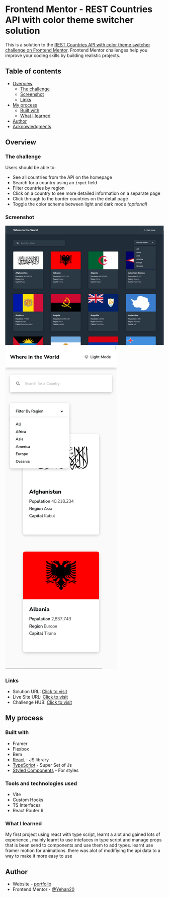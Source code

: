 # Frontend Mentor - REST Countries API with color theme switcher solution

This is a solution to the [REST Countries API with color theme switcher challenge on Frontend Mentor](https://www.frontendmentor.io/challenges/rest-countries-api-with-color-theme-switcher-5cacc469fec04111f7b848ca). Frontend Mentor challenges help you improve your coding skills by building realistic projects. 

## Table of contents

- [Overview](#overview)
  - [The challenge](#the-challenge)
  - [Screenshot](#screenshot)
  - [Links](#links)
- [My process](#my-process)
  - [Built with](#built-with)
  - [What I learned](#what-i-learned)
- [Author](#author)
- [Acknowledgments](#acknowledgments)


## Overview

### The challenge

Users should be able to:

- See all countries from the API on the homepage
- Search for a country using an `input` field
- Filter countries by region
- Click on a country to see more detailed information on a separate page
- Click through to the border countries on the detail page
- Toggle the color scheme between light and dark mode *(optional)*

### Screenshot

![](./src/assets/images/large.png)
![](./src/assets/images/small.png)

### Links

- Solution URL: [Click to visit](https://github.com/Yehan20/Where-In-The-World)
- Live Site URL: [Click to visit](https://yn-where-in-the-world.netlify.app/)
- Challenge HUB: [Click to visit](https://www.frontendmentor.io/solutions/rest-countries-api-with-color-theme-switcher-NrClyzwArE)

## My process

### Built with

- Framer
- Flexbox
- Bem
- [React](https://reactjs.org/) - JS library
- [TypeScript](https://www.typescriptlang.org/) - Super Set of Js
- [Styled Components](https://styled-components.com/) - For styles


### Tools and technologies used

- Vite
- Custom Hooks
- TS Interfaces
- React Router 6



### What I learned

My first project using react with type script, learnt a alot and gained lots of experience , mainly learnt to  use intefaces in type script and manage props that is been send to components and use them to add types. learnt use framer motion for animations. there was alot of modifiying the api data to a way to make it more easy to use


## Author

- Website - [portfolio](https://yehan-nilanga.netlify.app/)
- Frontend Mentor - [@Yehan20](https://www.frontendmentor.io/profile/Yehan20)

